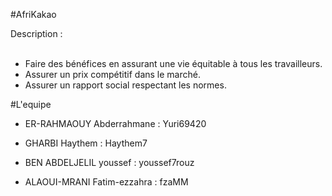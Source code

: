 
#AfriKakao

Description :
<br/><br/>
* Faire des bénéfices en assurant une vie équitable à tous les travailleurs. 
* Assurer un prix compétitif dans le marché. 
* Assurer un rapport social respectant les normes.

#L'equipe

* ER-RAHMAOUY Abderrahmane : Yuri69420

* GHARBI Haythem : Haythem7

* BEN ABDELJELIL youssef : youssef7rouz

* ALAOUI-MRANI  Fatim-ezzahra : fzaMM